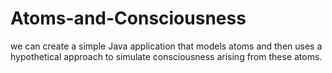 # Atoms-and-Consciousness
we can create a simple Java application that models atoms and then uses a hypothetical approach to simulate consciousness arising from these atoms.
